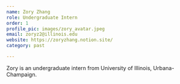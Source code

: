```yaml
---
name: Zory Zhang
role: Undergraduate Intern
order: 1
profile_pic: images/zory_avatar.jpeg
email: zoryz2@illinois.edu
website: https://zoryzhang.notion.site/
category: past

---
```


Zory is an undergraduate intern from University of Illinois, Urbana-Champaign.
